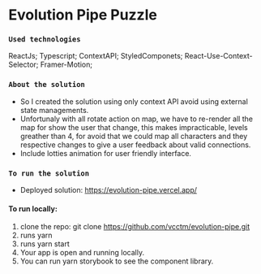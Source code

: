 # Evolution Pipe Puzzle
### `Used technologies`
ReactJs;
Typescript;
ContextAPI;
StyledComponets;
React-Use-Context-Selector;
Framer-Motion;

### `About the solution`
- So I created the solution using only context API avoid using external state managements.
- Unfortunaly with all rotate action on map, we have to re-render all the map for show the user that change, this makes impracticable, levels greather than 4, for avoid that we could map all characters and they respective changes to give a user feedback about valid connections.
- Include lotties animation for user friendly interface.

### `To run the solution`
- Deployed solution: https://evolution-pipe.vercel.app/
#### To run locally:
1. clone the repo: git clone https://github.com/vcctm/evolution-pipe.git
2. runs yarn
3. runs yarn start
4. Your app is open and running locally.
5. You can run yarn storybook to see the component library.
